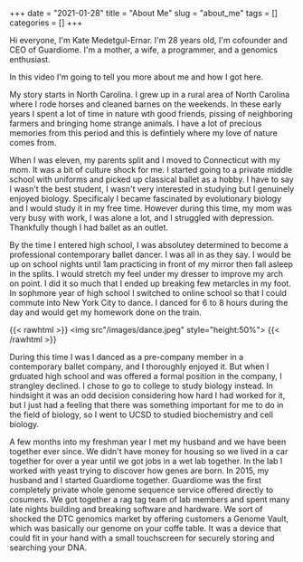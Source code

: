 +++ 
date = "2021-01-28"
title = "About Me"
slug = "about_me"
tags = []
categories = []
+++

Hi everyone, I'm Kate Medetgul-Ernar. I'm 28 years old, I'm cofounder and CEO of Guardiome. I'm a mother, a wife, a programmer, and a genomics enthusiast.

In this video I'm going to tell you more about me and how I got here.

My story starts in North Carolina. I grew up in a rural area of North Carolina where I rode horses and cleaned barnes on the weekends. In these early years I spent a lot of time in nature wth good friends, pissing of neighboring farmers and bringing home strange animals. I have a lot of precious memories from this period and this is defintiely where my love of nature comes from.

When I was eleven, my parents split and I moved to Connecticut with my mom. It was a bit of culture shock for me. I started going to a private middle school with uniforms and picked up classical ballet as a hobby. I have to say I wasn't the best student, I wasn't very interested in studying but I genuinely enjoyed biology. Specificaly I became fascinated by evolutionary biology and I would study it in my free time. However during this time, my mom was very busy with work, I was alone a lot, and I struggled with depression. Thankfully though I had ballet as an outlet.

By the time I entered high school, I was absolutey determined to become a professional contemporary ballet dancer. I was all in as they say. I would be up on school nights until 1am practicing in front of my mirror then fall asleep in the splits. I would stretch my feel under my dresser to improve my arch on point. I did it so much that I ended up breaking few metarcles in my foot. In sophmore year of high school I switched to online school so that I could commute into New York City to dance. I danced for 6 to 8 hours during the day and would get my homework done on the train.

{{< rawhtml >}}
<img src"/images/dance.jpeg" style="height:50%">
{{< /rawhtml >}}

During this time I was I danced as a pre-company member in a contemporary ballet company, and I thoroughly enjoyed it. But when I grduated high school and was offered a formal position in the company, I strangley declined. I chose to go to college to study biology instead. In hindsight it was an odd decision considering how hard I had worked for it, but I just had a feeling that there was something important for me to do in the field of biology, so I went to UCSD to studied biochemistry and cell biology.

A few months into my freshman year I met my husband and we have been together ever since. We didn't have money for housing so we lived in a car together for over a year until we got jobs in a wet lab together. In the lab I worked with yeast trying to discover how genes are born. In 2015, my husband and I started Guardiome together. Guardiome was the first completely private whole genome sequence service offered directly to cosumers. We got together a rag tag team of lab members and spent many late nights building and breaking software and hardware. We sort of shocked the DTC genomics market by offering customers a Genome Vault, which was basically our genome on your coffe table. It was a device that could fit in your hand with a small touchscreen for securely storing and searching your DNA.
